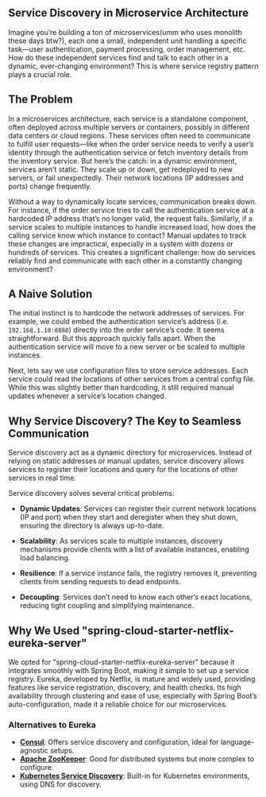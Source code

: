 ## Service Discovery in Microservice Architecture 

Imagine you’re building a ton of microservices(umm who uses monolith these days btw?), each one a small, independent 
unit handling a specific task—user authentication, payment processing, order management, etc. 
How do these independent services find and talk to each other in a dynamic, ever-changing environment? 
This is where service registry pattern plays a crucial role.

## The Problem 

In a microservices architecture, each service is a standalone component, often deployed across multiple servers 
or containers, possibly in different data centers or cloud regions. These services often need to communicate to 
fulfill user requests—like when the order service needs to verify a user’s identity through the authentication 
service or fetch inventory details from the inventory service. But here’s the catch: in a dynamic environment, 
services aren’t static. They scale up or down, get redeployed to new servers, or fail unexpectedly. Their 
network locations (IP addresses and ports) change frequently.

Without a way to dynamically locate services, communication breaks down. For instance, if the order service 
tries to call the authentication service at a hardcoded IP address that’s no longer valid, the request fails. 
Similarly, if a service scales to multiple instances to handle increased load, how does the calling service know 
which instance to contact? Manual updates to track these changes are impractical, especially in a system with 
dozens or hundreds of services. This creates a significant challenge: how do services reliably find and communicate 
with each other in a constantly changing environment?

## A Naive Solution

The initial instinct is to hardcode the network addresses of services. For example, we could embed the authentication 
service’s address (i.e. `192.168.1.10:8080`) directly into the order service’s code. It seems straightforward. 
But this approach quickly falls apart. When the authentication service will move to a new server or be scaled to multiple
instances. 

Next, lets say we use configuration files to store service addresses. Each service could read the locations 
of other services from a central config file. While this was slightly better than hardcoding, it still required 
manual updates whenever a service’s location changed. 

## Why Service Discovery? The Key to Seamless Communication

Service discovery act as a dynamic directory for microservices. Instead of relying 
on static addresses or manual updates, service discovery allows services to register their locations and query 
for the locations of other services in real time.

Service discovery solves several critical problems:

- **Dynamic Updates**: Services can register their current network locations (IP and port) when they start and 
        deregister when they shut down, ensuring the directory is always up-to-date.  
- **Scalability**: As services scale to multiple instances, discovery mechanisms provide clients with a list of 
      available instances, enabling load balancing.

- **Resilience**: If a service instance fails, the registry removes it, preventing clients from sending requests to 
dead endpoints.

- **Decoupling**: Services don’t need to know each other’s exact locations, reducing tight coupling and simplifying 
maintenance.


## Why We Used "spring-cloud-starter-netflix-eureka-server"

We opted for "spring-cloud-starter-netflix-eureka-server" because it integrates smoothly with Spring Boot, 
making it simple to set up a service registry. Eureka, developed by Netflix, is mature and widely used, 
providing features like service registration, discovery, and health checks. Its high availability through 
clustering and ease of use, especially with Spring Boot’s auto-configuration, made it a reliable choice 
for our microservices.

### Alternatives to Eureka

- [**Consul**](https://docs.spring.io/spring-cloud-consul/reference/discovery.html): Offers service discovery and configuration, ideal for language-agnostic setups.
- [**Apache ZooKeeper**](https://docs.spring.io/spring-cloud-zookeeper/reference/discovery.html): Good for distributed systems but more complex to configure.
- [**Kubernetes Service Discovery**](https://docs.spring.io/spring-cloud-kubernetes/reference/spring-cloud-kubernetes-discoveryserver.html): Built-in for Kubernetes environments, using DNS for discovery.

